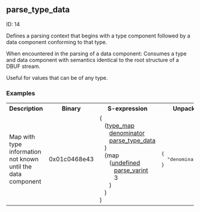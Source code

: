 ## parse_type_data

ID: 14

Defines a parsing context that begins with a type component followed by a data component conforming to that type.

When encountered in the parsing of a data component: Consumes a type and data component with semantics identical to the root structure of a DBUF stream.

Useful for values that can be of any type.

### Examples

<table><tr><th>Description</th><th>Binary</th><th>S-expression</th><th>Unpacked</th></tr><tr><td>Map with type information not known until the data component</td><td>0x01c0468e43</td><td>(<br>&nbsp;&nbsp;&nbsp;(<a href="./type_map.md">type_map</a> <br>&nbsp;&nbsp;&nbsp;&nbsp;&nbsp;&nbsp;<a href="./denominator.md">denominator</a> <br>&nbsp;&nbsp;&nbsp;&nbsp;&nbsp;&nbsp;<a href="./parse_type_data.md">parse_type_data</a><br>&nbsp;&nbsp;&nbsp;) <br>&nbsp;&nbsp;&nbsp;(map <br>&nbsp;&nbsp;&nbsp;&nbsp;&nbsp;&nbsp;(<a href="./undefined.md">undefined</a><br>&nbsp;&nbsp;&nbsp;&nbsp;&nbsp;&nbsp;&nbsp;&nbsp;&nbsp;<a href="./parse_varint.md">parse_varint</a> <br>&nbsp;&nbsp;&nbsp;&nbsp;&nbsp;&nbsp;&nbsp;&nbsp;&nbsp;3<br>&nbsp;&nbsp;&nbsp;&nbsp;&nbsp;&nbsp;)<br>&nbsp;&nbsp;&nbsp;)<br>)</td><td><pre>{
  "denominator": 3
}</pre></td></table>